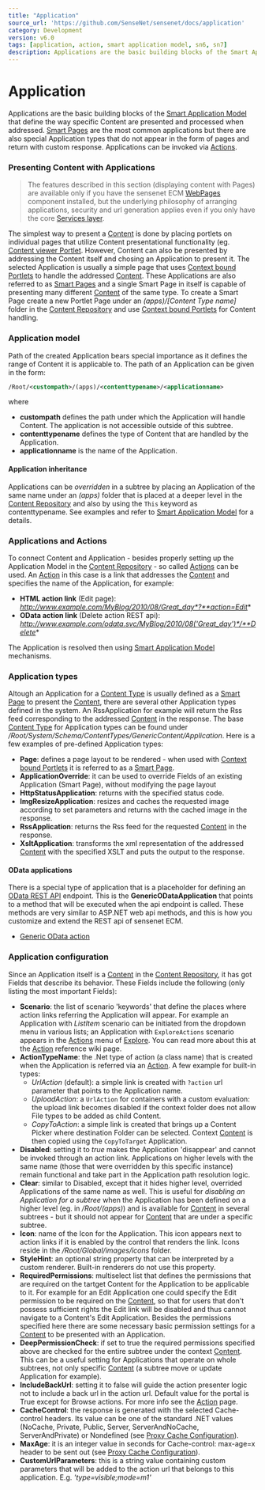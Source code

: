 ```yaml
---
title: "Application"
source_url: 'https://github.com/SenseNet/sensenet/docs/application'
category: Development
version: v6.0
tags: [application, action, smart application model, sn6, sn7]
description: Applications are the basic building blocks of the Smart Application Model that define the way specific Content are presented and processed when addressed.
---
```


# Application

Applications are the basic building blocks of the [Smart Application Model](/docs/smart-application-model) that define the way specific Content are presented and processed when addressed. [Smart Pages](/docs/smart-pages) are the most common applications but there are also special Application types that do not appear in the form of pages and return with custom response. Applications can be invoked via [Actions](/docs/action).

### Presenting Content with Applications

> The features described in this section (displaying content with Pages) are available only if you have the sensenet ECM [WebPages](https://github.com/SenseNet/sn-webpages) component installed, but the underlying philosophy of arranging applications, security and url generation applies even if you only have the core [Services layer](https://github.com/SenseNet/sensenet).

The simplest way to present a [Content](/docs/content) is done by placing portlets on individual pages that utilize Content presentational functionality (eg. [Content viewer Portlet](/docs/content-viewer-portlet). However, Content can also be presented by addressing the Content itself and chosing an Application to present it. The selected Application is usually a simple page that uses [Context bound Portlets](/docs/context-bound-portlets) to handle the addressed [Content](/docs/content). These Applications are also referred to as [Smart Pages](/docs/smart-pages) and a single Smart Page in itself is capable of presenting many different [Content](/docs/content) of the same type. To create a Smart Page create a new Portlet Page under an _(apps)/[Content Type name]_ folder in the [Content Repository](/docs/content-repository) and use [Context bound Portlets](/docs/context-bound-portlets) for Content handling.

### Application model

Path of the created Application bears special importance as it defines the range of Content it is applicable to. The path of an Application can be given in the form:

```xml
/Root/<custompath>/(apps)/<contenttypename>/<applicationname>
```

where

- **custompath** defines the path under which the Application will handle Content. The application is not accessible outside of this subtree.
- **contenttypename** defines the type of Content that are handled by the Application.
- **applicationname** is the name of the Application.

#### Application inheritance

Applications can be *overridden* in a subtree by placing an Application of the same name under an _(apps)_ folder that is placed at a deeper level in the [Content Repository](/docs/content-repository) and also by using the `This` keyword as contenttypename. See examples and refer to [Smart Application Model](/docs/smart-application-model) for a details.

### Applications and Actions

To connect Content and Application - besides properly setting up the Application Model in the [Content Repository](/docs/content-repository) - so called [Actions](/docs/action) can be used. An [Action](/docs/action) in this case is a link that addresses the [Content](/docs/content) and specifies the name of the Application, for example:

- **HTML action link** (Edit page): *http://www.example.com/MyBlog/2010/08/Great_day*?**action=Edit**
- **OData action link** (Delete action REST api): *http://www.example.com/odata.svc/MyBlog/2010/08('Great_day')*/**Delete**

The Application is resolved then using [Smart Application Model](/docs/smart-application-model) mechanisms.

### Application types

Altough an Application for a [Content Type](/docs/content-type) is usually defined as a [Smart Page](/docs/smart-pages) to present the [Content](/docs/content), there are several other Application types defined in the system. An RssApplication for example will return the Rss feed corresponding to the addressed [Content](/docs/content) in the response. The base [Content Type](/docs/content-type) for Application types can be found under _/Root/System/Schema/ContentTypes/GenericContent/Application_. Here is a few examples of pre-defined Application types:

- **Page**: defines a page layout to be rendered - when used with [Context bound Portlets](/docs/context-bound-portlets) it is referred to as a [Smart Page](/docs/smart-pages).
- **ApplicationOverride**: it can be used to override Fields of an existing Application (Smart Page), without modifying the page layout
- **HttpStatusApplication**: returns with the specified status code.
- **ImgResizeApplication**: resizes and caches the requested image according to set parameters and returns with the cached image in the response.
- **RssApplication**: returns the Rss feed for the requested [Content](/docs/content) in the response.
- **XsltApplication**: transforms the xml representation of the addressed [Content](/docs/content) with the specified XSLT and puts the output to the response.

#### OData applications
There is a special type of application that is a placeholder for defining an [OData REST API](/docs/odata-rest-api) endpoint. This is the **GenericODataApplication** that points to a method that will be executed when the api endpoint is called. These methods are very similar to ASP.NET web api methods, and this is how you customize and extend the REST api of sensenet ECM.

- [Generic OData action](/docs/generic-odata-action)

### Application configuration

Since an Application itself is a [Content](/docs/content) in the [Content Repository](/docs/content-repository), it has got Fields that describe its behavior. These Fields include the following (only listing the most important Fields):

- **Scenario**: the list of scenario 'keywords' that define the places where action links referring the Application will appear. For example an Application with _ListItem_ scenario can be initiated from the dropdown menu in various lists; an Application with `ExploreActions` scenario appears in the [Actions](/docs/action) menu of [Explore](/docs/content-explorer). You can read more about this at the [Action](/docs/action) reference wiki page.
- **ActionTypeName**: the .Net type of action (a class name) that is created when the Application is referred via an [Action](/docs/action). A few example for built-in types:
  - _UrlAction_ (default): a simple link is created with `?action` url parameter that points to the Application name.
  - _UploadAction_: a `UrlAction` for containers with a custom evaluation: the upload link becomes disabled if the context folder does not allow File types to be added as child Content.
  - _CopyToAction_: a simple link is created that brings up a Content Picker where destination Folder can be selected. Context [Content](/docs/content) is then copied using the `CopyToTarget` Application.
- **Disabled**: setting it to *true* makes the Application 'disappear' and cannot be invoked through an action link. Applications on higher levels with the same name (those that were overridden by this specific instance) remain functional and take part in the Application path resolution logic.
- **Clear**: similar to Disabled, except that it hides higher level, overrided Applications of the same name as well. This is useful for *disabling an Application for a subtree* when the Application has been defined on a higher level (eg. in _/Root/(apps)_) and is available for [Content](/docs/content) in several subtrees - but it should not appear for [Content](/docs/content) that are under a specific subtree.
- **Icon**: name of the Icon for the Application. This icon appears next to action links if it is enabled by the control that renders the link. Icons reside in the _/Root/Global/images/icons_ folder.
- **StyleHint**: an optional string property that can be interpreted by a custom renderer. Built-in renderers do not use this property.
- **RequiredPermissions**: multiselect list that defines the permissions that are required on the tartget Content for the Application to be applicable to it. For example for an Edit Application one could specify the Edit permission to be required on the [Content](/docs/content), so that for users that don't possess sufficient rights the Edit link will be disabled and thus cannot navigate to a Content's Edit Application. Besides the permissions specified here there are some necessary basic permission settings for a [Content](/docs/content) to be presented with an Application.
- **DeepPermissionCheck**: if set to true the required permissions specified above are checked for the entire subtree under the context [Content](/docs/content). This can be a useful setting for Applications that operate on whole subtrees, not only specific [Content](/docs/content) (a subtree move or update Application for example).
- **IncludeBackUrl**: setting it to false will guide the action presenter logic not to include a back url in the action url. Default value for the portal is True except for Browse actions. For more info see the [Action](/docs/action) page.
- **CacheControl**: the response is generated with the selected Cache-control headers. Its value can be one of the standard .NET values (NoCache, Private, Public, Server, ServerAndNoCache, ServerAndPrivate) or Nondefined (see [Proxy Cache Configuration](/docs/proxy-cache-configuration)).
- **MaxAge**: it is an integer value in seconds for Cache-control: max-age=x header to be sent out (see [Proxy Cache Configuration](/docs/proxy-cache-configuration)).
- **CustomUrlParameters**: this is a string value containing custom parameters that will be added to the action url that belongs to this application. E.g. _'type=visible;mode=m1'_